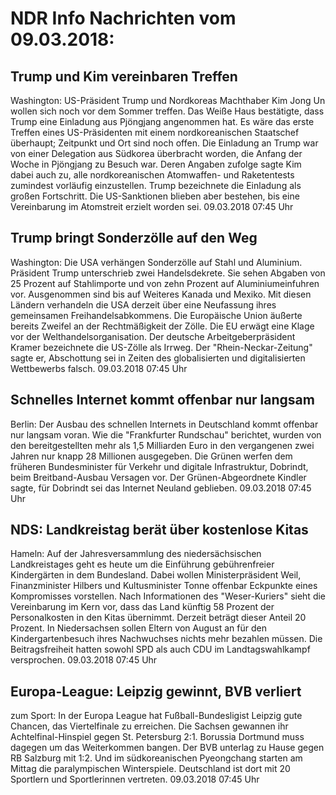 # NDR Info Nachrichten vom 09.03.2018:


## Trump und Kim vereinbaren Treffen
Washington: 	US-Präsident Trump und Nordkoreas Machthaber Kim Jong Un wollen sich noch vor dem Sommer treffen. Das Weiße Haus bestätigte, dass Trump eine Einladung aus Pjöngjang angenommen hat. Es wäre das erste Treffen eines US-Präsidenten mit einem nordkoreanischen Staatschef überhaupt; Zeitpunkt und Ort sind noch offen. Die Einladung an Trump war von einer Delegation aus Südkorea überbracht worden, die Anfang der Woche in Pjöngjang zu Besuch war. Deren Angaben zufolge sagte Kim dabei auch zu, alle nordkoreanischen Atomwaffen- und Raketentests zumindest vorläufig einzustellen. Trump bezeichnete die Einladung als großen Fortschritt. Die US-Sanktionen blieben aber bestehen, bis eine Vereinbarung im Atomstreit erzielt worden sei. 09.03.2018 07:45 Uhr 

## Trump bringt Sonderzölle auf den Weg
Washington: Die USA verhängen Sonderzölle auf Stahl und Aluminium. Präsident Trump unterschrieb zwei Handelsdekrete. Sie sehen Abgaben von 25 Prozent auf Stahlimporte und von zehn Prozent auf Aluminiumeinfuhren vor. Ausgenommen sind bis auf Weiteres Kanada und Mexiko. Mit diesen Ländern verhandeln die USA derzeit über eine Neufassung ihres gemeinsamen Freihandelsabkommens. Die Europäische Union äußerte bereits Zweifel an der Rechtmäßigkeit der Zölle. Die EU erwägt eine Klage vor der Welthandelsorganisation. Der deutsche Arbeitgeberpräsident Kramer bezeichnete die US-Zölle als Irrweg. Der "Rhein-Neckar-Zeitung" sagte er, Abschottung sei in Zeiten des globalisierten und digitalisierten Wettbewerbs falsch. 09.03.2018 07:45 Uhr 

## Schnelles Internet kommt offenbar nur langsam
Berlin: Der Ausbau des schnellen Internets in Deutschland kommt offenbar nur langsam voran. Wie die "Frankfurter Rundschau" berichtet, wurden von den bereitgestellten mehr als 1,5 Milliarden Euro in den vergangenen zwei Jahren nur knapp 28 Millionen ausgegeben. Die Grünen werfen dem früheren Bundesminister für Verkehr und digitale Infrastruktur, Dobrindt, beim Breitband-Ausbau Versagen vor. Der Grünen-Abgeordnete Kindler sagte, für Dobrindt sei das Internet Neuland geblieben. 09.03.2018 07:45 Uhr 

## NDS: Landkreistag berät über kostenlose Kitas
Hameln: Auf der Jahresversammlung des niedersächsischen Landkreistages geht es heute um die Einführung gebührenfreier Kindergärten in dem Bundesland. Dabei wollen Ministerpräsident Weil, Finanzminister Hilbers und Kultusminister Tonne offenbar Eckpunkte eines Kompromisses vorstellen. Nach Informationen des "Weser-Kuriers" sieht die Vereinbarung im Kern vor, dass das Land künftig 58 Prozent der Personalkosten in den Kitas übernimmt. Derzeit beträgt dieser Anteil 20 Prozent. In Niedersachsen sollen Eltern von August an für den Kindergartenbesuch ihres Nachwuchses nichts mehr bezahlen müssen. Die Beitragsfreiheit hatten sowohl SPD als auch CDU im Landtagswahlkampf versprochen. 09.03.2018 07:45 Uhr 

## Europa-League: Leipzig gewinnt, BVB verliert
zum Sport: In der Europa League hat Fußball-Bundesligist Leipzig gute Chancen, das Viertelfinale zu erreichen. Die Sachsen gewannen ihr Achtelfinal-Hinspiel gegen St. Petersburg 2:1. Borussia Dortmund muss dagegen um das Weiterkommen bangen. Der BVB unterlag zu Hause gegen RB Salzburg mit 1:2. Und im südkoreanischen Pyeongchang starten am Mittag die paralympischen Winterspiele. Deutschland ist dort mit 20 Sportlern und Sportlerinnen vertreten. 09.03.2018 07:45 Uhr 
